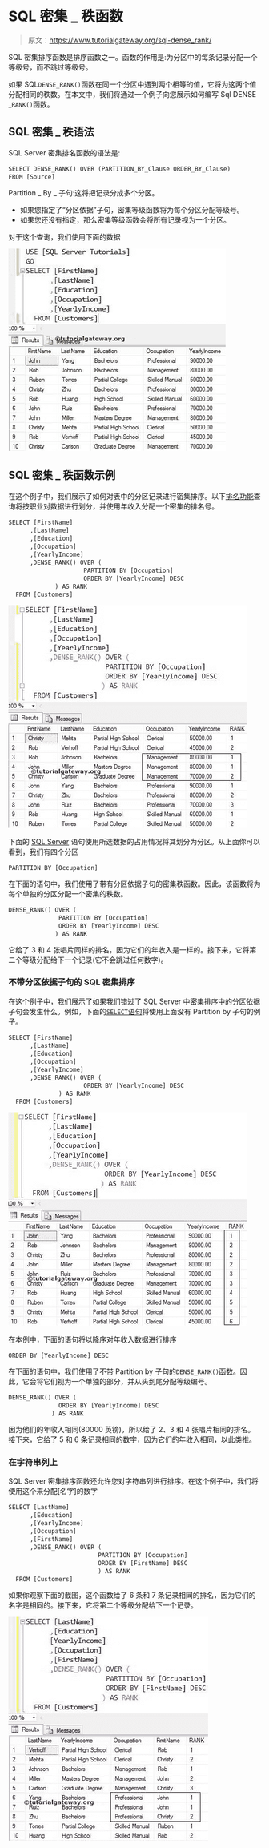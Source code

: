 # SQL 密集 _ 秩函数

> 原文：<https://www.tutorialgateway.org/sql-dense_rank/>

SQL 密集排序函数是排序函数之一。函数的作用是:为分区中的每条记录分配一个等级号，而不跳过等级号。

如果 SQL`DENSE_RANK()`函数在同一个分区中遇到两个相等的值，它将为这两个值分配相同的秩数。在本文中，我们将通过一个例子向您展示如何编写 Sql DENSE _`RANK()`函数。

## SQL 密集 _ 秩语法

SQL Server 密集排名函数的语法是:

```
SELECT DENSE_RANK() OVER (PARTITION_BY_Clause ORDER_BY_Clause)
FROM [Source]
```

Partition _ By _ 子句:这将把记录分成多个分区。

*   如果您指定了“分区依据”子句，密集等级函数将为每个分区分配等级号。
*   如果您还没有指定，那么密集等级函数会将所有记录视为一个分区。

对于这个查询，我们使用下面的数据

![SQL RANK FUNCTION](img/efa1e892568b799b029cea5cac1d4926.png)

## SQL 密集 _ 秩函数示例

在这个例子中，我们展示了如何对表中的分区记录进行密集排序。以下[排名功能](https://www.tutorialgateway.org/ranking-functions-in-sql-server/)查询将按职业对数据进行划分，并使用年收入分配一个密集的排名号。

```
SELECT [FirstName]
      ,[LastName]
      ,[Education]
      ,[Occupation]
      ,[YearlyIncome]
      ,DENSE_RANK() OVER (
                     PARTITION BY [Occupation] 
                     ORDER BY [YearlyIncome] DESC
             ) AS RANK
  FROM [Customers]
```

![SQL DENSE_RANK FUNCTION 1](img/933f8dccd460b7ba4210323094cf3093.png)

下面的 [SQL Server](https://www.tutorialgateway.org/sql/) 语句使用所选数据的占用情况将其划分为分区。从上面你可以看到，我们有四个分区

```
PARTITION BY [Occupation]
```

在下面的语句中，我们使用了带有分区依据子句的密集秩函数。因此，该函数将为每个单独的分区分配一个密集的秩数。

```
DENSE_RANK() OVER (
              PARTITION BY [Occupation] 
              ORDER BY [YearlyIncome] DESC
             ) AS RANK
```

它给了 3 和 4 张唱片同样的排名，因为它们的年收入是一样的。接下来，它将第二个等级分配给下一个记录(它不会跳过任何数字)。

### 不带分区依据子句的 SQL 密集排序

在这个例子中，我们展示了如果我们错过了 SQL Server 中密集排序中的分区依据子句会发生什么。例如，下面的[`SELECT`语句](https://www.tutorialgateway.org/sql-select-statement/)将使用上面没有 Partition by 子句的例子。

```
SELECT [FirstName]
      ,[LastName]
      ,[Education]
      ,[Occupation]
      ,[YearlyIncome]
      ,DENSE_RANK() OVER (
                     ORDER BY [YearlyIncome] DESC
              ) AS RANK
  FROM [Customers]
```

![SQL DENSE_RANK FUNCTION 2](img/15709599e6b6f8384fb25ab1d98717fe.png)

在本例中，下面的语句将以降序对年收入数据进行排序

```
ORDER BY [YearlyIncome] DESC
```

在下面的语句中，我们使用了不带 Partition by 子句的`DENSE_RANK()`函数。因此，它会将它们视为一个单独的部分，并从头到尾分配等级编号。

```
DENSE_RANK() OVER (
              ORDER BY [YearlyIncome] DESC
            ) AS RANK
```

因为他们的年收入相同(80000 英镑)，所以给了 2、3 和 4 张唱片相同的排名。接下来，它给了 5 和 6 条记录相同的数字，因为它们的年收入相同，以此类推。

### 在字符串列上

SQL Server 密集排序函数还允许您对字符串列进行排序。在这个例子中，我们将使用这个来分配[名字]的数字

```
SELECT [LastName]
      ,[Education]
      ,[YearlyIncome]
      ,[Occupation]
      ,[FirstName]
      ,DENSE_RANK() OVER (
                         PARTITION BY [Occupation] 
                         ORDER BY [FirstName] DESC
                         ) AS RANK
  FROM [Customers]
```

如果你观察下面的截图，这个函数给了 6 条和 7 条记录相同的排名，因为它们的名字是相同的。接下来，它将第二个等级分配给下一个记录。

![SQL DENSE_RANK FUNCTION 3](img/0d7dd4bd1ea0474640e9de0f934674d0.png)